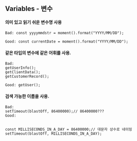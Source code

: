 ## Variables - 변수

#### 의미 있고 읽기 쉬운 변수명 사용

```
Bad: const yyyymmdstr = moment().format("YYYY/MM/DD");

Good: const currentDate = moment().format("YYYY/MM/DD");
```

#### 같은 타입의 변수에 같은 어휘를 사용.

```
Bad:
getUserInfo();
getClientData();
getCustomerRecord();

Good: getUser();
```

#### 검색 가능한 이름을 사용.

```
Bad:
setTimeout(blastOff, 86400000);// 86400000???
Good:


const MILLISECONDS_IN_A_DAY = 86400000;// 대문자 상수로 네이밍
setTimeout(blastOff, MILLISECONDS_IN_A_DAY);
```

